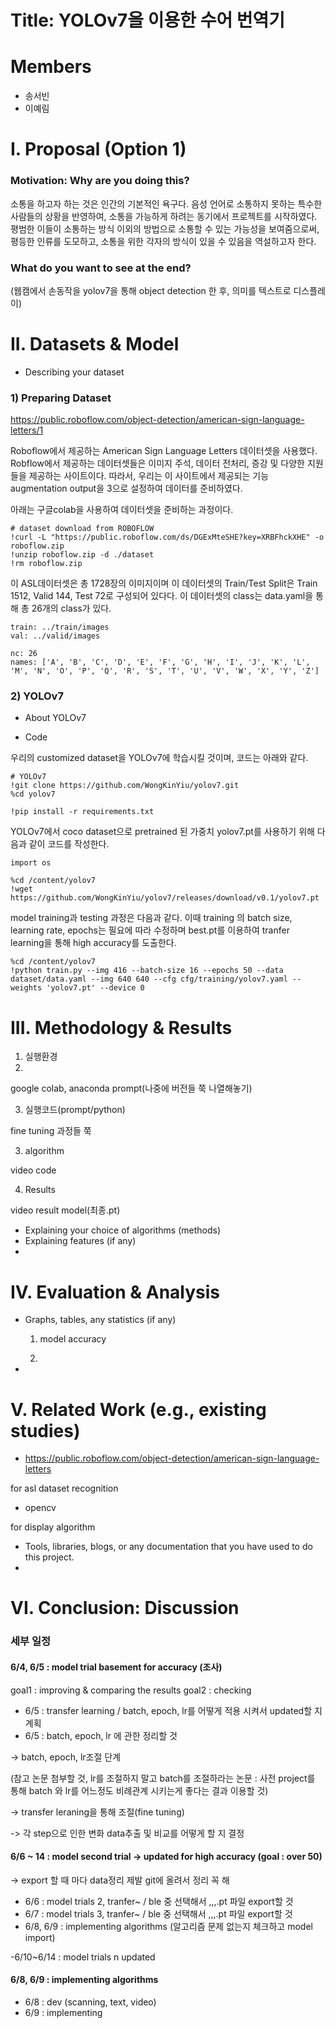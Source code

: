 Title: YOLOv7을 이용한 수어 번역기
==========
Members
===========
* 송서빈 
* 이예림

I. Proposal (Option 1)
=============================
### Motivation: Why are you doing this?

소통을 하고자 하는 것은 인간의 기본적인 욕구다. 음성 언어로 소통하지 못하는 특수한 사람들의 상황을 반영하여, 소통을 가능하게 하려는 동기에서 프로젝트를 시작하였다.
평범한 이들이 소통하는 방식 이외의 방법으로 소통할 수 있는 가능성을 보여줌으로써, 평등한 인류를 도모하고, 소통을 위한 각자의 방식이 있을 수 있음을 역설하고자 한다.

### What do you want to see at the end?

(웹캠에서 손동작을 yolov7을 통해 object detection 한 후, 의미를 텍스트로 디스플레이)
  
II. Datasets & Model
======================================
- Describing your dataset
### 1) Preparing Dataset

https://public.roboflow.com/object-detection/american-sign-language-letters/1

Roboflow에서 제공하는 American Sign Language Letters 데이터셋을 사용했다.
Robflow에서 제공하는 데이터셋들은 이미지 주석, 데이터 전처리, 증강 및 다양한 지원들을 제공하는 사이트이다. 
따라서, 우리는 이 사이트에서 제공되는 기능 augmentation output을 3으로 설정하여 데이터를 준비하였다.

아래는 구글colab을 사용하여 데이터셋을 준비하는 과정이다.

```
# dataset download from ROBOFLOW
!curl -L "https://public.roboflow.com/ds/DGExMteSHE?key=XRBFhckXHE" -o roboflow.zip
!unzip roboflow.zip -d ./dataset
!rm roboflow.zip
```
이 ASL데이터셋은 총 1728장의 이미지이며 이 데이터셋의 Train/Test Split은 Train 1512, Valid 144, Test 72로 구성되어 있다다.
이 데이터셋의 class는 data.yaml을 통해 총 26개의 class가 있다.

```
train: ../train/images
val: ../valid/images

nc: 26
names: ['A', 'B', 'C', 'D', 'E', 'F', 'G', 'H', 'I', 'J', 'K', 'L', 'M', 'N', 'O', 'P', 'Q', 'R', 'S', 'T', 'U', 'V', 'W', 'X', 'Y', 'Z']
```

### 2) YOLOv7

- About YOLOv7



- Code

우리의 customized dataset을 YOLOv7에 학습시킬 것이며, 코드는 아래와 같다.

```
# YOLOv7
!git clone https://github.com/WongKinYiu/yolov7.git
%cd yolov7

!pip install -r requirements.txt
```


YOLOv7에서 coco dataset으로 pretrained 된 가중치 yolov7.pt를 사용하기 위해 다음과 같이 코드를 작성한다.
```
import os

%cd /content/yolov7
!wget https://github.com/WongKinYiu/yolov7/releases/download/v0.1/yolov7.pt
```
model training과 testing 과정은 다음과 같다.
이때 training 의 batch size, learning rate, epochs는 필요에 따라 수정하며 best.pt를 이용하여 tranfer learning을 통해 high accuracy를 도출한다.
```
%cd /content/yolov7
!python train.py --img 416 --batch-size 16 --epochs 50 --data dataset/data.yaml --img 640 640 --cfg cfg/training/yolov7.yaml --weights 'yolov7.pt' --device 0
```


III. Methodology & Results
========================
1) 실행환경
2) 
google colab, anaconda prompt(나중에 버전들 쭉 나열해놓기)

3) 실행코드(prompt/python)

fine tuning 과정들 쭉

3) algorithm

video code

4) Results

video
result model(최종.pt)



- Explaining your choice of algorithms (methods)
- Explaining features (if any)
- 
IV. Evaluation & Analysis
=====================
- Graphs, tables, any statistics (if any)
  
  1) model accuracy
 
  2) 
    
- 
V. Related Work (e.g., existing studies)
==================
- https://public.roboflow.com/object-detection/american-sign-language-letters

for asl dataset recognition

- opencv

for display algorithm
  
- Tools, libraries, blogs, or any documentation that you have used to do this project.
- 
VI. Conclusion: Discussion
=======================
### 세부 일정

#### 6/4, 6/5 : model trial basement for accuracy (조사)

goal1 : improving & comparing the results
goal2 : checking

- 6/5 : transfer learning / batch, epoch, lr를 어떻게 적용 시켜서 updated할 지 계획
- 6/5 : batch, epoch, lr 에 관한 정리할 것

-> batch, epoch, lr조절 단계

(참고 논문 첨부할 것, lr를 조절하지 말고 batch를 조절하라는 논문 : 사전 project를 통해 batch 와 lr를 어느정도 비례관계 시키는게 좋다는 결과 이용할 것)

-> transfer leraning을 통해 조절(fine tuning)

-> 각 step으로 인한 변화 data추출 및 비교를 어떻게 할 지 결정

#### 6/6 ~ 14 : model second trial -> updated for high accuracy (goal : over 50)

-> export 할 때 마다 data정리 제발 git에 올려서 정리 꼭 해

- 6/6 : model trials 2, tranfer~ / ble 중 선택해서 ,,,.pt 파일 export할 것
- 6/7 : model trials 3, tranfer~ / ble 중 선택해서 ,,,.pt 파일 export할 것
- 6/8, 6/9 : implementing algorithms
  (알고리즘 문제 없는지 체크하고 model import)

-6/10~6/14 : model trials n updated


#### 6/8, 6/9 : implementing algorithms

- 6/8 : dev (scanning, text, video)
- 6/9 : implementing 

